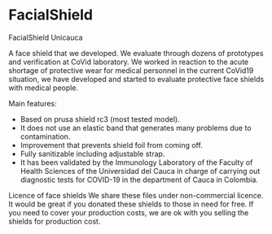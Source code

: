 # FacialShield
FacialShield Unicauca 

A face shield that we developed. We evaluate through dozens of prototypes and  verification at CoVid laboratory.
We worked in reaction to the acute shortage of protective wear for medical personnel in the current CoVid19 situation, we have developed and started to evaluate protective face shields with medical people.

Main features:
- Based on prusa shield rc3 (most tested model).
- It does not use an elastic band that generates many problems due to contamination.
- Improvement that prevents shield foil from coming off.
- Fully sanitizable including adjustable strap.
- It has been validated by the Immunology Laboratory of the Faculty of Health Sciences of the Universidad del Cauca in charge of carrying out diagnostic tests for COVID-19 in the department of Cauca in Colombia.

Licence  of face shields
We share these files under non-commercial licence. It would be great if you donated these shields to those in need for free. If you need to cover your production costs, we are ok with you selling the shields for production cost. 
